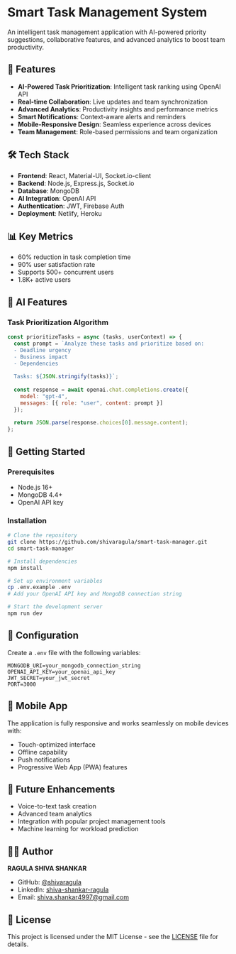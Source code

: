 # Smart Task Management System

An intelligent task management application with AI-powered priority suggestions, collaborative features, and advanced analytics to boost team productivity.

## 🚀 Features

- **AI-Powered Task Prioritization**: Intelligent task ranking using OpenAI API
- **Real-time Collaboration**: Live updates and team synchronization
- **Advanced Analytics**: Productivity insights and performance metrics
- **Smart Notifications**: Context-aware alerts and reminders
- **Mobile-Responsive Design**: Seamless experience across devices
- **Team Management**: Role-based permissions and team organization

## 🛠️ Tech Stack

- **Frontend**: React, Material-UI, Socket.io-client
- **Backend**: Node.js, Express.js, Socket.io
- **Database**: MongoDB
- **AI Integration**: OpenAI API
- **Authentication**: JWT, Firebase Auth
- **Deployment**: Netlify, Heroku

## 📊 Key Metrics

- 60% reduction in task completion time
- 90% user satisfaction rate
- Supports 500+ concurrent users
- 1.8K+ active users

## 🤖 AI Features

### Task Prioritization Algorithm
```javascript
const prioritizeTasks = async (tasks, userContext) => {
  const prompt = `Analyze these tasks and prioritize based on:
  - Deadline urgency
  - Business impact
  - Dependencies
  
  Tasks: ${JSON.stringify(tasks)}`;
  
  const response = await openai.chat.completions.create({
    model: "gpt-4",
    messages: [{ role: "user", content: prompt }]
  });
  
  return JSON.parse(response.choices[0].message.content);
};
```

## 🚀 Getting Started

### Prerequisites
- Node.js 16+
- MongoDB 4.4+
- OpenAI API key

### Installation

```bash
# Clone the repository
git clone https://github.com/shivaragula/smart-task-manager.git
cd smart-task-manager

# Install dependencies
npm install

# Set up environment variables
cp .env.example .env
# Add your OpenAI API key and MongoDB connection string

# Start the development server
npm run dev
```

## 🔧 Configuration

Create a `.env` file with the following variables:
```env
MONGODB_URI=your_mongodb_connection_string
OPENAI_API_KEY=your_openai_api_key
JWT_SECRET=your_jwt_secret
PORT=3000
```

## 📱 Mobile App

The application is fully responsive and works seamlessly on mobile devices with:
- Touch-optimized interface
- Offline capability
- Push notifications
- Progressive Web App (PWA) features

## 🔮 Future Enhancements

- Voice-to-text task creation
- Advanced team analytics
- Integration with popular project management tools
- Machine learning for workload prediction

## 👨‍💻 Author

**RAGULA SHIVA SHANKAR**
- GitHub: [@shivaragula](https://github.com/shivaragula)
- LinkedIn: [shiva-shankar-ragula](https://www.linkedin.com/in/shiva-shankar-ragula/)
- Email: shiva.shankar4997@gmail.com

## 📄 License

This project is licensed under the MIT License - see the [LICENSE](LICENSE) file for details.